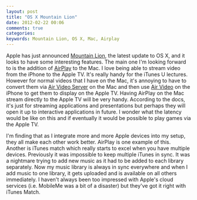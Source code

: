 ```yaml
---
layout: post
title: "OS X Mountain Lion"
date: 2012-02-22 00:06
comments: true
categories: 
keywords: Mountain Lion, OS X, Mac, Airplay
---
```


Apple has just announced [Mountain Lion](http://www.apple.com/macosx/mountain-lion), the latest update to OS X, and it looks to have some interesting features. The main one I'm looking forward to is the addition of [AirPlay](http://www.apple.com/macosx/mountain-lion/features.html#airplay) to the Mac. I love being able to stream video from the iPhone to the Apple TV. It's really handy for the iTunes U lectures. However for normal videos that I have on the Mac, it's annoying to have to convert them via [Air Video Server](http://www.inmethod.com/forum/posts/list/4529.page) on the Mac and then use [Air Video](http://www.inmethod.com/air-video/index.html) on the iPhone to get them to display on the Apple TV. Having AirPlay on the Mac stream directly to the Apple TV will be very handy. According to the docs, it's just for streaming applications and presentations but perhaps they will open it up to interactive applications in future. I wonder what the latency would be like on this and if eventually it would be possible to play games via the Apple TV. 

I'm finding that as I integrate more and more Apple devices into my setup, they all make each other work better. AirPlay is one example of this. Another is iTunes match which really starts to excel when you have multiple devices. Previously it was impossible to keep multiple iTunes in sync. It was a nightmare trying to add new music as it had to be added to each library separately. Now my music library is always in sync everywhere and when I add music to one library, it gets uploaded and is available on all others immediately. I haven't always been too impressed with Apple's cloud services (i.e. MobileMe was a bit of a disaster) but they've got it right with iTunes Match.

